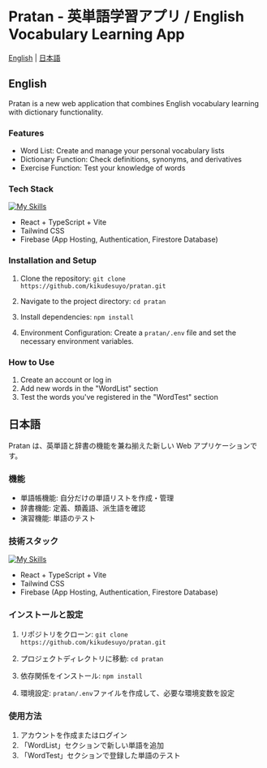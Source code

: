# Pratan - 英単語学習アプリ / English Vocabulary Learning App

[English](#english) | [日本語](#日本語)

## English

Pratan is a new web application that combines English vocabulary learning with dictionary functionality.

### Features

- Word List: Create and manage your personal vocabulary lists
- Dictionary Function: Check definitions, synonyms, and derivatives
- Exercise Function: Test your knowledge of words

### Tech Stack

[![My Skills](https://skillicons.dev/icons?i=react,ts,vite,tailwind,firebase)](https://skillicons.dev)

- React + TypeScript + Vite
- Tailwind CSS
- Firebase (App Hosting, Authentication, Firestore Database)

### Installation and Setup

1. Clone the repository:
   `git clone https://github.com/kikudesuyo/pratan.git`

2. Navigate to the project directory:
   `cd pratan`

3. Install dependencies:
   `npm install`

4. Environment Configuration:
   Create a `pratan/.env` file and set the necessary environment variables.

### How to Use

1. Create an account or log in
2. Add new words in the "WordList" section
3. Test the words you've registered in the "WordTest" section

## 日本語

Pratan は、英単語と辞書の機能を兼ね揃えた新しい Web アプリケーションです。

### 機能

- 単語帳機能: 自分だけの単語リストを作成・管理
- 辞書機能: 定義、類義語、派生語を確認
- 演習機能: 単語のテスト

### 技術スタック

[![My Skills](https://skillicons.dev/icons?i=react,ts,vite,tailwind,firebase)](https://skillicons.dev)

- React + TypeScript + Vite
- Tailwind CSS
- Firebase (App Hosting, Authentication, Firestore Database)

### インストールと設定

1. リポジトリをクローン:
   `git clone https://github.com/kikudesuyo/pratan.git`

2. プロジェクトディレクトリに移動:
   `cd pratan`

3. 依存関係をインストール:
   `npm install`

4. 環境設定:
   `pratan/.env`ファイルを作成して、必要な環境変数を設定

### 使用方法

1. アカウントを作成またはログイン
2. 「WordList」セクションで新しい単語を追加
3. 「WordTest」セクションで登録した単語のテスト
